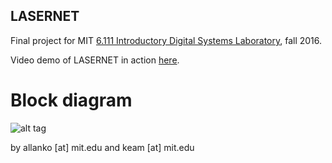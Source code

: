 ## LASERNET

Final project for MIT [6.111 Introductory Digital Systems Laboratory](http://web.mit.edu/6.111/www/f2016/), fall 2016.

Video demo of LASERNET in action [here](https://www.youtube.com/watch?v=AM9uxJAMKng&).

# Block diagram
![alt tag](documentation/block-diagram.png)

by allanko [at] mit.edu and keam [at] mit.edu